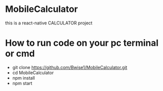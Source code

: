 # MobileCalculator
this is a react-native CALCULATOR project


# How to run code on your pc terminal or cmd
- git clone https://github.com/Bwise1/MobileCalculator.git
- cd MobileCalculator
- npm install
- npm start
